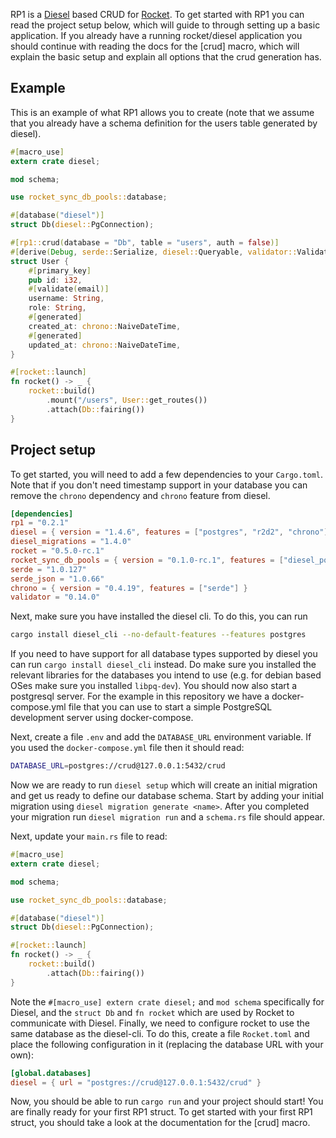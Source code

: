 RP1 is a [Diesel] based CRUD for [Rocket]. To get started with RP1 you can read
the project setup below, which will guide to through setting up a basic
application. If you already have a running rocket/diesel application you should
continue with reading the docs for the [crud] macro, which will explain the
basic setup and explain all options that the crud generation has.

[Diesel]: https://diesel.rs/
[Rocket]: https://rocket.rs/

## Example
This is an example of what RP1 allows you to create (note that we assume that
you already have a schema definition for the users table generated by diesel).

```rust
#[macro_use]
extern crate diesel;

mod schema;

use rocket_sync_db_pools::database;

#[database("diesel")]
struct Db(diesel::PgConnection);

#[rp1::crud(database = "Db", table = "users", auth = false)]
#[derive(Debug, serde::Serialize, diesel::Queryable, validator::Validate)]
struct User {
    #[primary_key]
    pub id: i32,
    #[validate(email)]
    username: String,
    role: String,
    #[generated]
    created_at: chrono::NaiveDateTime,
    #[generated]
    updated_at: chrono::NaiveDateTime,
}

#[rocket::launch]
fn rocket() -> _ {
    rocket::build()
        .mount("/users", User::get_routes())
        .attach(Db::fairing())
}
```

## Project setup
To get started, you will need to add a few dependencies to your `Cargo.toml`.
Note that if you don't need timestamp support in your database you can remove
the `chrono` dependency and `chrono` feature from diesel.

```toml
[dependencies]
rp1 = "0.2.1"
diesel = { version = "1.4.6", features = ["postgres", "r2d2", "chrono"] }
diesel_migrations = "1.4.0"
rocket = "0.5.0-rc.1"
rocket_sync_db_pools = { version = "0.1.0-rc.1", features = ["diesel_postgres_pool"] }
serde = "1.0.127"
serde_json = "1.0.66"
chrono = { version = "0.4.19", features = ["serde"] }
validator = "0.14.0"
```

Next, make sure you have installed the diesel cli. To do this, you can run

```bash
cargo install diesel_cli --no-default-features --features postgres
```

If you need to have support for all database types supported by diesel you can
run `cargo install diesel_cli` instead. Do make sure you installed the relevant
libraries for the databases you intend to use (e.g. for debian based OSes make
sure you installed `libpq-dev`). You should now also start a postgresql server.
For the example in this repository we have a docker-compose.yml file that you
can use to start a simple PostgreSQL development server using docker-compose.

Next, create a file `.env` and add the `DATABASE_URL` environment variable. If
you used the `docker-compose.yml` file then it should read:

```bash
DATABASE_URL=postgres://crud@127.0.0.1:5432/crud
```

Now we are ready to run `diesel setup` which will create an initial migration
and get us ready to define our database schema. Start by adding your initial
migration using `diesel migration generate <name>`. After you completed your
migration run `diesel migration run` and a `schema.rs` file should appear.

Next, update your `main.rs` file to read:

```rust
#[macro_use]
extern crate diesel;

mod schema;

use rocket_sync_db_pools::database;

#[database("diesel")]
struct Db(diesel::PgConnection);

#[rocket::launch]
fn rocket() -> _ {
    rocket::build()
        .attach(Db::fairing())
}
```

Note the `#[macro_use] extern crate diesel;` and `mod schema` specifically for
Diesel, and the `struct Db` and `fn rocket` which are used by Rocket to
communicate with Diesel. Finally, we need to configure rocket to use the same
database as the diesel-cli. To do this, create a file `Rocket.toml` and place
the following configuration in it (replacing the database URL with your own):

```toml
[global.databases]
diesel = { url = "postgres://crud@127.0.0.1:5432/crud" }
```

Now, you should be able to run `cargo run` and your project should start! You
are finally ready for your first RP1 struct. To get started with your first
RP1 struct, you should take a look at the documentation for the [crud] macro.
